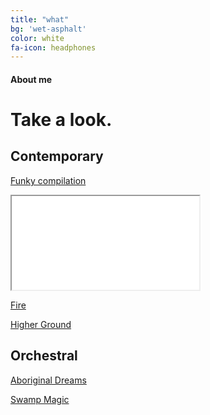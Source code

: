 ```yaml
---
title: "what"
bg: 'wet-asphalt'
color: white
fa-icon: headphones
---
```


#### About me

# Take a look.

## Contemporary
[Funky compilation](https://www.youtube.com/watch?v=yQx1kOOrM6w)

<div class="icontain">
  <iframe src="//www.youtube.com/embed/yQx1kOOrM6w" allowfullscreen></iframe>
</div>

[Fire](https://www.youtube.com/watch?v=VMJlbrDlsXs)

[Higher Ground](https://www.youtube.com/watch?v=KQ-ksjASfss&list=PLI0JZcjnXOCGRYUAI6mm1T6h0_uPVpILb&index=2)

## Orchestral

[Aboriginal Dreams](https://www.youtube.com/watch?v=qrEcFtwr0pc)

[Swamp Magic](https://vimeo.com/47979043)
